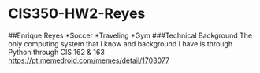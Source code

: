 # CIS350-HW2-Reyes
##Enrique Reyes
*Soccer
*Traveling
*Gym
###Technical Background
The only computing system that I know and background I have is through Python through CIS 162 & 163
https://pt.memedroid.com/memes/detail/1703077
